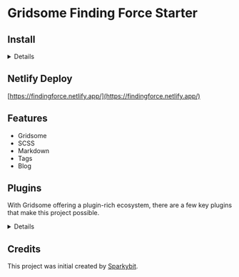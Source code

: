 # Gridsome Finding Force Starter

## Install

<details>
<summary>Details</summary>

### 1. Install Gridsome CLI tool if you don't have

`npm install --global @gridsome/cli`

### 2. Install package devDependencies

For YARN `yarn` or `yarn install` (recommended)

For NPM `npm i` or `npm install`

### 3. Development mode

For yarn (recommended)

```sh
yarn start
```

For npm

```sh
npm start
```

### 4. Add GraphQL syntax for `<page-query>` and `<static-query>`

[Gridsome docs GraphQL syntax](https://gridsome.org/docs/dev-tools/#graphql-syntax-for-page-query-and-static-query)

- Install [GraphQL](https://marketplace.visualstudio.com/items?itemName=kumar-harsh.graphql-for-vscode)
- Add this item in `settings.json`

```sh
{
  ... ,
  "vetur.grammar.customBlocks": {
    "page-query": "graphql",
    "static-query": "graphql"
  },
  ...
}
```

- Run command ( Press `Ctrl+Shift+P` in the VS Code )

`Vetur: Generate grammar from vetur.grammar.customBlocks`

</details>

## Netlify Deploy

[https://findingforce.netlify.app/](https://findingforce.netlify.app/)

## Features

- Gridsome
- SCSS
- Markdown
- Tags
- Blog

## Plugins

With Gridsome offering a plugin-rich ecosystem, there are a few key plugins that make this project possible.

<details>
<summary>Details</summary>

- [Gridsome Source Filesystem](https://gridsome.org/plugins/@gridsome/source-filesystem) Transform files into content that can be fetched with GraphQL in your components.

</details>

## Credits

This project was initial created by [Sparkybit](https://sparkybit.com/).
